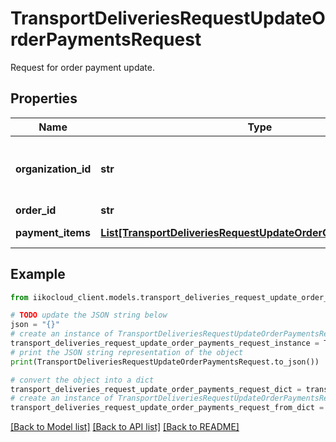 # TransportDeliveriesRequestUpdateOrderPaymentsRequest

Request for order payment update.

## Properties

Name | Type | Description | Notes
------------ | ------------- | ------------- | -------------
**organization_id** | **str** | Organization ID.                Can be obtained by &#x60;/organizations&#x60; operation. | 
**order_id** | **str** | Order ID. | 
**payment_items** | [**List[TransportDeliveriesRequestUpdateOrderOrderPaymentItem]**](TransportDeliveriesRequestUpdateOrderOrderPaymentItem.md) | Payment details. | [optional] 

## Example

```python
from iikocloud_client.models.transport_deliveries_request_update_order_payments_request import TransportDeliveriesRequestUpdateOrderPaymentsRequest

# TODO update the JSON string below
json = "{}"
# create an instance of TransportDeliveriesRequestUpdateOrderPaymentsRequest from a JSON string
transport_deliveries_request_update_order_payments_request_instance = TransportDeliveriesRequestUpdateOrderPaymentsRequest.from_json(json)
# print the JSON string representation of the object
print(TransportDeliveriesRequestUpdateOrderPaymentsRequest.to_json())

# convert the object into a dict
transport_deliveries_request_update_order_payments_request_dict = transport_deliveries_request_update_order_payments_request_instance.to_dict()
# create an instance of TransportDeliveriesRequestUpdateOrderPaymentsRequest from a dict
transport_deliveries_request_update_order_payments_request_from_dict = TransportDeliveriesRequestUpdateOrderPaymentsRequest.from_dict(transport_deliveries_request_update_order_payments_request_dict)
```
[[Back to Model list]](../README.md#documentation-for-models) [[Back to API list]](../README.md#documentation-for-api-endpoints) [[Back to README]](../README.md)


